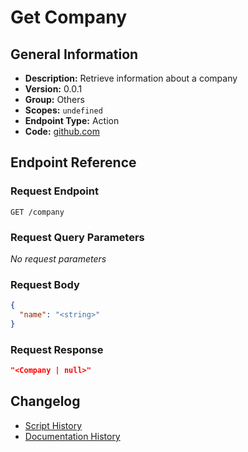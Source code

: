 <!-- BEGIN GENERATED CONTENT -->
# Get Company

## General Information

- **Description:** Retrieve information about a company
- **Version:** 0.0.1
- **Group:** Others
- **Scopes:** `undefined`
- **Endpoint Type:** Action
- **Code:** [github.com](https://github.com/NangoHQ/integration-templates/tree/main/integrations/unanet/actions/get-company.ts)


## Endpoint Reference

### Request Endpoint

`GET /company`

### Request Query Parameters

_No request parameters_

### Request Body

```json
{
  "name": "<string>"
}
```

### Request Response

```json
"<Company | null>"
```

## Changelog

- [Script History](https://github.com/NangoHQ/integration-templates/commits/main/integrations/unanet/actions/get-company.ts)
- [Documentation History](https://github.com/NangoHQ/integration-templates/commits/main/integrations/unanet/actions/get-company.md)

<!-- END  GENERATED CONTENT -->

